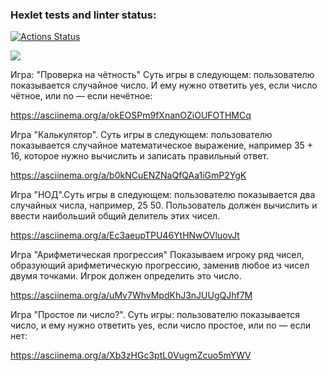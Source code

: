### Hexlet tests and linter status:
[![Actions Status](https://github.com/Yanikss/frontend-project-44/workflows/hexlet-check/badge.svg)](https://github.com/Yanikss/frontend-project-44/actions)

<a href="https://codeclimate.com/github/Yanikss/frontend-project-44/maintainability"><img src="https://api.codeclimate.com/v1/badges/7b4261e975533025d57c/maintainability" /></a>

Игра: "Проверка на чётность"
Суть игры в следующем: пользователю показывается случайное число. И ему нужно ответить yes, если число чётное, или no — если нечётное:

https://asciinema.org/a/okEOSPm9fXnanOZiOUFOTHMCq

Игра "Калькулятор". Суть игры в следующем: пользователю показывается случайное математическое выражение, например 35 + 16, которое нужно вычислить и записать правильный ответ.

https://asciinema.org/a/b0kNCuENZNaQfQAa1iGmP2YgK

Игра "НОД".Суть игры в следующем: пользователю показывается два случайных числа, например, 25 50. Пользователь должен вычислить и ввести наибольший общий делитель этих чисел.

https://asciinema.org/a/Ec3aeupTPU46YtHNwOVluovJt

Игра "Арифметическая прогрессия"
Показываем игроку ряд чисел, образующий арифметическую прогрессию, заменив любое из чисел двумя точками. Игрок должен определить это число.

https://asciinema.org/a/uMv7WhvMpdKhJ3nJUUgQJhf7M

Игра "Простое ли число?". Суть игры: пользователю показывается число, и ему нужно ответить yes, если число простое, или no — если нет:

https://asciinema.org/a/Xb3zHGc3ptL0VugmZcuo5mYWV
